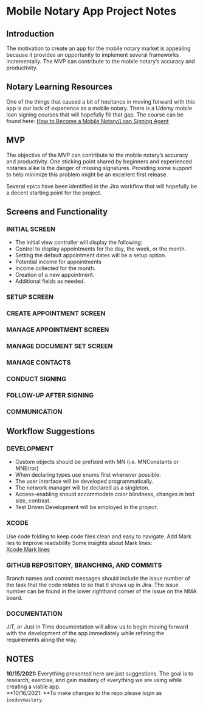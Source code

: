 # Mobile Notary App Project Notes
## Introduction
The motivation to create an app for the mobile notary market is appealing because it provides an opportunity to implement several frameworks incrementally.  The MVP can contribute to the mobile notary’s accuracy and productivity.

## Notary Learning Resources
One of the things that caused a bit of hesitance in moving forward with this app is our lack of experience as a mobile notary.  There is a Udemy mobile loan signing courses that will hopefully fill that gap.  The course can be found here: [How to Become a Mobile Notary/Loan Signing Agent](https://www.udemy.com/course/how-to-become-a-loan-signing-agent/)


## MVP
The objective of the MVP can contribute to the mobile notary’s accuracy and productivity.  One sticking point shared by beginners and experienced notaries alike is the danger of missing signatures.  Providing some support to help minimize  this problem might be an excellent first release.

Several epics have been identified in the Jira workflow that will hopefully be a decent starting point for the project. 


## Screens and Functionality
### INITIAL SCREEN 
- The initial view controller will display the following:
- Control to display appointments for the day, the week, or the month.
- Setting the default appointment dates will be a setup option.
- Potential income for appointments
- Income collected for the month.
- Creation of a new appointment.
- Additional fields as needed.

### SETUP SCREEN

### CREATE APPOINTMENT SCREEN

### MANAGE APPOINTMENT SCREEN

### MANAGE DOCUMENT SET SCREEN

### MANAGE CONTACTS

### CONDUCT SIGNING

### FOLLOW-UP AFTER SIGNING

### COMMUNICATION


## Workflow Suggestions
### DEVELOPMENT
- Custom objects should be prefixed with MN (i.e. MNConstants or MNError)
- When declaring types use enums first whenever possible.
- The user interface will be developed programmatically.
- The network manager will be declared as a singleton.
- Access-enabling should accommodate color blindness, changes in text size, contrast.
- Test Driven Development will be employed in the project.

### XCODE
Use code folding to keep code files clean and easy to navigate.
Add Mark lies to improve readability
Some insights about Mark lines:  
[Xcode Mark lines](https://www.avanderlee.com/xcode/xcode-mark-line-comment/)

### GITHUB REPOSITORY, BRANCHING, AND COMMITS
Branch names and commit messages should include the issue number of the task that the code relates to so that it shows up in Jira.
The issue number can be found in the lower righthand corner of the issue on the NMA board. 

### DOCUMENTATION
JIT, or Just in Time documentation will allow us to begin moving forward with the development of the app immediately while refining the requirements along the way.

## NOTES
**10/15/2021:** Everything presented here are just suggestions.  The goal is to research, exercise, and gain mastery of everything we are using while creating a viable app.  
**10/16/2021: **To make changes to the repo please login as `iosdevmastery`.

